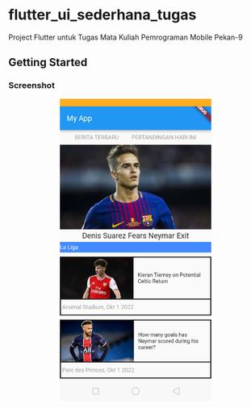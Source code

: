 # flutter_ui_sederhana_tugas

Project Flutter untuk Tugas Mata Kuliah Pemrograman Mobile Pekan-9

## Getting Started

### Screenshot
<p align="center">
<img src="https://github.com/onynovianti/flutter_ui_sederhana_tugas/blob/c19acc8e041d0415cccb2375503962ed22d58f27/assets/Screenshot_2022-11-01-19-46-02-89.png" width="300"/>
</p>
